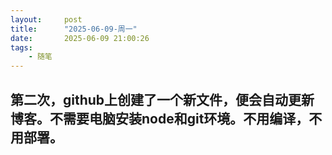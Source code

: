```yaml
---
layout:     post
title:      "2025-06-09-周一"
date:       2025-06-09 21:00:26
tags:
    - 随笔
---
```


## 第二次，github上创建了一个新文件，便会自动更新博客。不需要电脑安装node和git环境。不用编译，不用部署。
